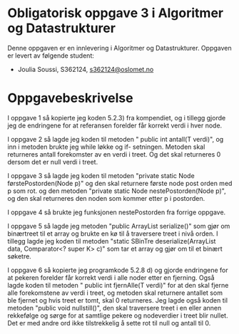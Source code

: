 # Obligatorisk oppgave 3 i Algoritmer og Datastrukturer

Denne oppgaven er en innlevering i Algoritmer og Datastrukturer. 
Oppgaven er levert av følgende student:
* Joulia Soussi, S362124, s362124@oslomet.no


# Oppgavebeskrivelse

I oppgave 1 så kopierte jeg koden 5.2.3) fra kompendiet, og i tillegg gjorde jeg de endringene for at referansen forelder får korrekt verdi i
hver node.

I oppgave 2 så lagde jeg koden til metoden " public
int antall(T verdi)", og inn i metoden brukte jeg while løkke og if- setningen. Metoden skal returneres antall forekomster av en verdi i treet. Og det skal returneres 0 dersom det er null verdi i treet.

I oppgave 3 så lagde jeg koden til metoden "private static <T> Node<T> førstePostorden(Node<T> p)"
og den skal returnere første node post orden med p som rot.  og den metoden "private static <T> Node<T> nestePostorden(Node<T> p)", og den skal returneres  den noden som kommer etter p i postorden. 

I oppgave 4 så brukte jeg funksjonen nestePostorden fra forrige oppgave.

I oppgave 5 så lagde jeg metoden "public ArrayList<T> serialize()" som gjør om binærtreet til et array og brukte en kø til å traversere treet i nivå orden. I tillegg lagde jeg koden til metoden "static <K> SBinTre<K> deserialize(ArrayList<K> data,
Comparator<? super K> c)" som tar et array og gjør om til et binært søketre.  

I oppgave 6 så kopierte jeg programkode 5.2.8 d) og gjorde endringene for at pekeren forelder får korrekt verdi i alle noder etter en fjerning. Også lagde koden til metoden " public int fjernAlle(T verdi)" for at den skal fjerne alle forekomstene av verdi i treet, og metoden skal returnere antallet som ble fjernet og hvis
treet er tomt, skal 0 returneres. Jeg lagde også koden til metoden "public void nullstill()", den skal
traversere treet i en eller annen rekkefølge og sørge for at samtlige
pekere og nodeverdier i treet blir nullet. Det er med andre ord ikke tilstrekkelig å
sette rot til null og antall til 0.

